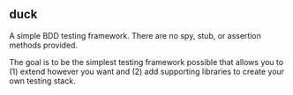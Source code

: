 ## duck

A simple BDD testing framework. There are no spy, stub, or assertion methods provided.

The goal is to be the simplest testing framework possible that allows you to (1) extend however you want and (2) add supporting libraries to create your own testing stack.

